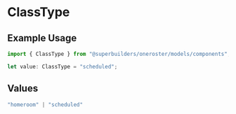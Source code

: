 # ClassType

## Example Usage

```typescript
import { ClassType } from "@superbuilders/oneroster/models/components";

let value: ClassType = "scheduled";
```

## Values

```typescript
"homeroom" | "scheduled"
```